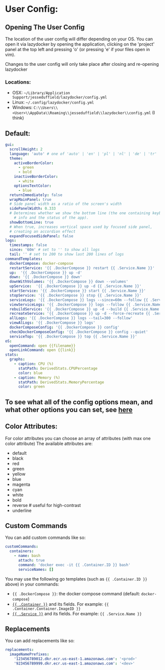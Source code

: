 # User Config:

## Opening The User Config

The location of the user config will differ depending on your OS. You can open it via lazydocker by opening the application, clicking on the 'project' panel at the top left and pressing 'o' (or pressing 'e' if your files open in vim).

Changes to the user config will only take place after closing and re-opening lazydocker

### Locations:

- OSX: `~/Library/Application Support/jesseduffield/lazydocker/config.yml`
- Linux: `~/.config/lazydocker/config.yml`
- Windows: `C:\\Users\\<User>\\AppData\\Roaming\\jesseduffield\\lazydocker\\config.yml` (I think)

## Default:

```yml
gui:
  scrollHeight: 2
  language: 'auto' # one of 'auto' | 'en' | 'pl' | 'nl' | 'de' | 'tr'
  theme:
    activeBorderColor:
      - green
      - bold
    inactiveBorderColor:
      - white
    optionsTextColor:
      - blue
  returnImmediately: false
  wrapMainPanel: true
  # Side panel width as a ratio of the screen's width
  sidePanelWidth: 0.333
  # Determines whether we show the bottom line (the one containing keybinding
	# info and the status of the app).
  showBottomLine: true
  # When true, increases vertical space used by focused side panel,
  # creating an accordion effect
  expandFocusedSidePanel: false
logs:
  timestamps: false
  since: '60m' # set to '' to show all logs
  tail: '' # set to 200 to show last 200 lines of logs
commandTemplates:
  dockerCompose: docker-compose
  restartService: '{{ .DockerCompose }} restart {{ .Service.Name }}'
  up:  '{{ .DockerCompose }} up -d'
  down: '{{ .DockerCompose }} down'
  downWithVolumes: '{{ .DockerCompose }} down --volumes'
  upService:  '{{ .DockerCompose }} up -d {{ .Service.Name }}'
  startService: '{{ .DockerCompose }} start {{ .Service.Name }}'
  stopService: '{{ .DockerCompose }} stop {{ .Service.Name }}'
  serviceLogs: '{{ .DockerCompose }} logs --since=60m --follow {{ .Service.Name }}'
  viewServiceLogs: '{{ .DockerCompose }} logs --follow {{ .Service.Name }}'
  rebuildService: '{{ .DockerCompose }} up -d --build {{ .Service.Name }}'
  recreateService: '{{ .DockerCompose }} up -d --force-recreate {{ .Service.Name }}'
  allLogs: '{{ .DockerCompose }} logs --tail=300 --follow'
  viewAlLogs: '{{ .DockerCompose }} logs'
  dockerComposeConfig: '{{ .DockerCompose }} config'
  checkDockerComposeConfig: '{{ .DockerCompose }} config --quiet'
  serviceTop: '{{ .DockerCompose }} top {{ .Service.Name }}'
oS:
  openCommand: open {{filename}}
  openLinkCommand: open {{link}}
stats:
  graphs:
    - caption: CPU (%)
      statPath: DerivedStats.CPUPercentage
      color: blue
    - caption: Memory (%)
      statPath: DerivedStats.MemoryPercentage
      color: green
```

## To see what all of the config options mean, and what other options you can set, see [here](https://godoc.org/github.com/jesseduffield/lazydocker/pkg/config)

## Color Attributes:

For color attributes you can choose an array of attributes (with max one color attribute)
The available attributes are:

- default
- black
- red
- green
- yellow
- blue
- magenta
- cyan
- white
- bold
- reverse # useful for high-contrast
- underline

## Custom Commands

You can add custom commands like so:

```yaml
customCommands:
  containers:
    - name: bash
      attach: true
      command: 'docker exec -it {{ .Container.ID }} bash'
      serviceNames: []
```

You may use the following go templates (such as `{{ .Container.ID }}` above) in your commands:
- `{{ .DockerCompose }}`: the docker compose command (default: `docker-compose`)
- [`{{ .Container }}`](https://pkg.go.dev/github.com/jesseduffield/lazydocker@v0.20.0/pkg/commands#Container) and its fields. For example: `{{ .Container.Container.ImageID }}`
- [`{{ .Service }}`](https://pkg.go.dev/github.com/jesseduffield/lazydocker@v0.20.0/pkg/commands#Service) and its fields. For example: `{{ .Service.Name }}`

## Replacements

You can add replacements like so:

```yaml
replacements:
  imageNamePrefixes:
    '123456789012.dkr.ecr.us-east-1.amazonaws.com': '<prod>'
    '923456789999.dkr.ecr.us-east-1.amazonaws.com': '<dev>'
```
